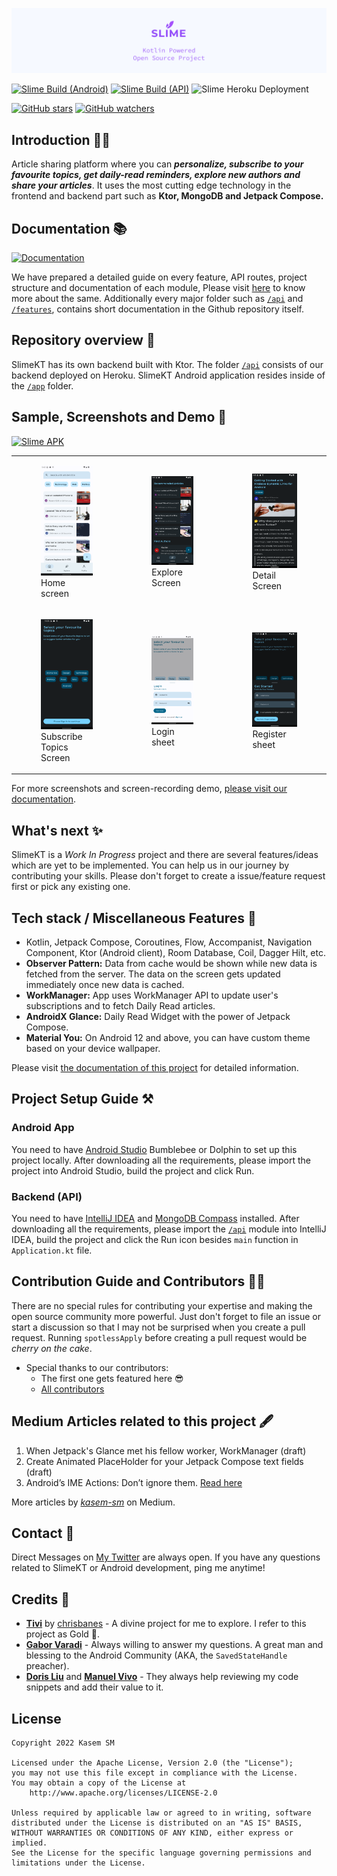 ![Asset 1](/docs/header.png)

[![Slime Build (Android)](https://github.com/kasem-sm/SlimeKT/actions/workflows/android_action.yml/badge.svg)](https://github.com/kasem-sm/SlimeKT/actions/workflows/android_action.yml)
[![Slime Build (API)](https://github.com/kasem-sm/SlimeKT/actions/workflows/api_action.yml/badge.svg)](https://github.com/kasem-sm/SlimeKT/actions/workflows/api_action.yml)
![Slime Heroku Deployment](https://img.shields.io/github/deployments/kasem-sm/SlimeKT/slime-kt?logo=Heroku)

[![GitHub stars](https://img.shields.io/github/stars/kasem-sm/SlimeKT?style=social)](https://github.com/kasem-sm/SlimeKT/stargazers)
[![GitHub watchers](https://img.shields.io/github/watchers/kasem-sm/SlimeKT?style=social)](https://github.com/kasem-sm/SlimeKT/watchers)

## Introduction 🙋‍♂️

Article sharing platform where you can _**personalize, subscribe to your favourite topics, get
daily-read reminders, explore new authors and share your articles**_. It uses the most cutting edge
technology in the frontend and backend part such as <b>Ktor, MongoDB and Jetpack Compose.</b>

## Documentation 📚

[![Documentation](https://img.shields.io/badge/Visit-blue?style=for-the-badge)](https://kasem-sm.github.io/SlimeKT)

We have prepared a detailed guide on every feature, API routes, project structure and documentation
of each module, Please visit [here](https://kasem-sm.github.io/SlimeKT) to know more about the same. Additionally every major folder such as [`/api`](/api)
and [`/features`](/features), contains short documentation in the Github repository itself.

## Repository overview 📂

SlimeKT has its own backend built with Ktor. The folder [`/api`](/api) consists of our
backend deployed on Heroku. SlimeKT Android application resides inside of the [`/app`](/app) folder.

## Sample, Screenshots and Demo 📱

[![Slime APK](https://img.shields.io/github/v/release/kasem-sm/slimekt?color=8D0AF2&label=Download&logo=android&style=for-the-badge)](https://github.com/kasem-sm/slimekt/releases/sample.apk)

<table>
    <tr>
        <td>
            <figure>
                <a href="#1">
                    <img src="docs/screenshots/home_screen_with_subscribed_topics.png" width=300>
                </a>
                <figcaption>Home screen</figcaption>
            </figure>
        </td>
        <td>
            <figure>
                <a href="#2">
                    <img src="docs/screenshots/explore_screen_dark.png" width=300>
                </a>
                <figcaption>Explore Screen</figcaption>
            </figure>
        </td>
        <td>
            <figure>
                <a href="#3">
                    <img src="docs/screenshots/detail_screen_dark.png" width=300>
                </a>
                <figcaption>Detail Screen</figcaption>
            </figure>
        </td>
    </tr>
    <tr>
        <td>
            <figure>
                <a href="#4">
                    <img src="docs/screenshots/subscribe_category_screen.png" width=300>
                </a>
                <figcaption>Subscribe Topics Screen</figcaption>
            </figure>
        </td>
        <td>
            <figure>
                <a href="#5">
                    <img src="docs/screenshots/login_sheet.png" width=300>
                </a>
                <figcaption>Login sheet</figcaption>
            </figure>
        </td>
        <td>
            <figure>
                <a href="#6">
                    <img src="docs/screenshots/register_sheet.png" width=300>
                </a>
                <figcaption>Register sheet</figcaption>
            </figure>
        </td>
    </tr>    
</table>

For more screenshots and screen-recording demo, [please visit our documentation](https://kasem-sm.github.io/SlimeKT).

## What's next ✨

SlimeKT is a _Work In Progress_ project and there are several features/ideas which are yet to be implemented. You can help us in our journey by contributing your skills. Please don't forget to create a issue/feature request first or pick any existing one.

## Tech stack / Miscellaneous Features 🚀
- Kotlin, Jetpack Compose, Coroutines, Flow, Accompanist, Navigation Component, Ktor (Android client), Room Database, Coil, Dagger Hilt, etc.
- **Observer Pattern:** Data from cache  would be shown while new data is fetched from the server. The data on the screen gets updated immediately once new data is cached.
- **WorkManager:** App uses WorkManager API to update user's subscriptions and to fetch Daily Read articles.
- **AndroidX Glance:** Daily Read Widget with the power of Jetpack Compose.
- **Material You:** On Android 12 and above, you can have custom theme based on your device wallpaper.

Please visit [the documentation of this project](https://kasem-sm.github.io/SlimeKT) for detailed information.

## Project Setup Guide ⚒

### Android App
You need to have [Android Studio](https://developer.android.com/studio) Bumblebee or Dolphin to set up this project locally. After downloading all the requirements, please import the project into Android Studio, build the project and click Run.

### Backend (API)
You need to have [IntelliJ IDEA](https://www.jetbrains.com/idea/download/#section=windows) and [MongoDB Compass](https://www.mongodb.com/products/compass) installed. 
After downloading all the requirements, please import the [`/api`](/api) module into IntelliJ IDEA, build the project and click the Run icon besides `main` function in `Application.kt` file.

## Contribution Guide and Contributors 👷‍♂️

There are no special rules for contributing your expertise and making the open source community more powerful. Just don't forget to file an issue or start a discussion so that I may not be surprised when you create a pull request. Running `spotlessApply` before creating a pull request would be _cherry on the cake_.

* Special thanks to our contributors:
  - The first one gets featured here 😎
  - [All contributors](https://github.com/kasem-sm/SlimeKT/graphs/contributors)

## Medium Articles related to this project 🖋

1. When Jetpack's Glance met his fellow worker, WorkManager (draft)
2. Create Animated PlaceHolder for your Jetpack Compose text fields (draft)
3. Android’s IME Actions: Don’t ignore them. [Read here](https://proandroiddev.com/androids-ime-actions-don-t-ignore-them-36554da892ac)

More articles by [_kasem-sm_](https://medium.com/@kasem.sm) on Medium.

## Contact 🤙

Direct Messages on [My Twitter](https://twitter.com/KasemSM_) are always open. If you have any questions related to SlimeKT or Android development, ping me anytime!

## Credits 💎

- [**Tivi**](https://github.com/chrisbanes/tivi) by [chrisbanes](https://github.com/chrisbanes) - A divine project for me to explore. I refer to this project as Gold 🥇.
- [**Gabor Varadi**](https://twitter.com/Zhuinden) - Always willing to answer my questions. A great man and blessing to the Android Community (AKA, the `SavedStateHandle` preacher).
- [**Doris Liu**](https://twitter.com/doris4lt) and [**Manuel Vivo**](https://twitter.com/manuelvicnt) - They always help reviewing my code snippets and add their value to it.

## License

```
Copyright 2022 Kasem SM

Licensed under the Apache License, Version 2.0 (the "License");
you may not use this file except in compliance with the License.
You may obtain a copy of the License at
    http://www.apache.org/licenses/LICENSE-2.0
    
Unless required by applicable law or agreed to in writing, software
distributed under the License is distributed on an "AS IS" BASIS,
WITHOUT WARRANTIES OR CONDITIONS OF ANY KIND, either express or implied.
See the License for the specific language governing permissions and
limitations under the License.
```
